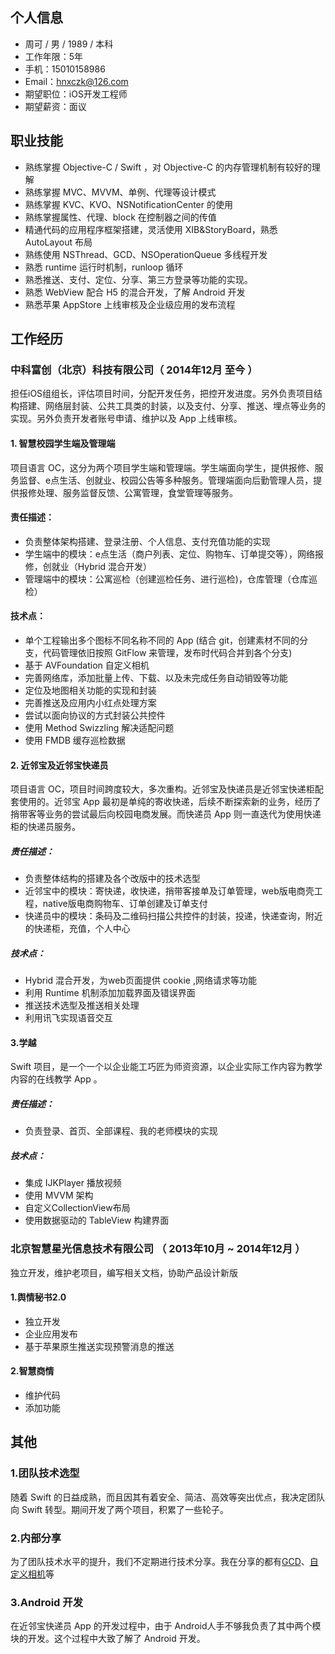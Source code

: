 ## 个人信息

 - 周可 / 男 / 1989 / 本科 
 - 工作年限：5年
 - 手机：15010158986
 - Email：hnxczk@126.com 
 - 期望职位：iOS开发工程师
 - 期望薪资：面议


## 职业技能
- 熟练掌握 Objective-C / Swift ，对 Objective-C 的内存管理机制有较好的理解- 熟练掌握 MVC、MVVM、单例、代理等设计模式- 熟练掌握 KVC、KVO、NSNotificationCenter 的使用- 熟练掌握属性、代理、block 在控制器之间的传值- 精通代码的应用程序框架搭建，灵活使用 XIB&StoryBoard，熟悉 AutoLayout 布局- 熟练使用 NSThread、GCD、NSOperationQueue 多线程开发- 熟悉 runtime 运行时机制，runloop 循环
- 熟悉推送、支付、定位、分享、第三方登录等功能的实现。- 熟悉 WebView 配合 H5 的混合开发，了解 Android 开发- 熟悉苹果 AppStore 上线审核及企业级应用的发布流程
## 工作经历


### 中科富创（北京）科技有限公司（ 2014年12月 至今 ）

担任iOS组组长，评估项目时间，分配开发任务，把控开发进度。另外负责项目结构搭建、网络层封装、公共工具类的封装，以及支付、分享、推送、埋点等业务的实现。另外负责开发者账号申请、维护以及 App 上线审核。

#### 1. 智慧校园学生端及管理端
项目语言 OC，这分为两个项目学生端和管理端。学生端面向学生，提供报修、服务监督、e点生活、创就业、校园公告等多种服务。管理端面向后勤管理人员，提供报修处理、服务监督反馈、公寓管理，食堂管理等服务。

#### 责任描述：
- 负责整体架构搭建、登录注册、个人信息、支付充值功能的实现
- 学生端中的模块：e点生活（商户列表、定位、购物车、订单提交等），网络报修，创就业（Hybrid 混合开发）
- 管理端中的模块：公寓巡检（创建巡检任务、进行巡检)，仓库管理（仓库巡检）

#### 技术点：

- 单个工程输出多个图标不同名称不同的 App (结合 git，创建素材不同的分支，代码管理依旧按照 GitFlow 来管理，发布时代码合并到各个分支)
- 基于 AVFoundation 自定义相机
- 完善网络库，添加批量上传、下载、以及未完成任务自动销毁等功能
- 定位及地图相关功能的实现和封装
- 完善推送及应用内小红点处理方案
- 尝试以面向协议的方式封装公共控件
- 使用 Method Swizzling 解决适配问题
- 使用 FMDB 缓存巡检数据

#### 2. 近邻宝及近邻宝快递员
项目语言 OC，项目时间跨度较大，多次重构。近邻宝及快递员是近邻宝快递柜配套使用的。近邻宝 App 最初是单纯的寄收快递，后续不断探索新的业务，经历了捎带客等业务的尝试最后向校园电商发展。而快递员 App 则一直迭代为使用快递柜的快递员服务。

##### 责任描述：
- 负责整体结构的搭建及各个改版中的技术选型
- 近邻宝中的模块：寄快递，收快递，捎带客接单及订单管理，web版电商壳工程，native版电商购物车、订单创建及订单支付
- 快递员中的模块：条码及二维码扫描公共控件的封装，投递，快递查询，附近的快递柜，充值，个人中心


##### 技术点：

- Hybrid 混合开发，为web页面提供 cookie ,网络请求等功能
- 利用 Runtime 机制添加加载界面及错误界面
- 推送技术选型及推送相关处理
- 利用讯飞实现语音交互


#### 3.学越
Swift 项目，是一个一个以企业能工巧匠为师资资源，以企业实际工作内容为教学内容的在线教学 App 。
##### 责任描述：

- 负责登录、首页、全部课程、我的老师模块的实现

##### 技术点：

- 集成 IJKPlayer 播放视频
- 使用 MVVM 架构
- 自定义CollectionView布局
- 使用数据驱动的 TableView 构建界面


### 北京智慧星光信息技术有限公司 （ 2013年10月 ~ 2014年12月 ）
独立开发，维护老项目，编写相关文档，协助产品设计新版

#### 1.舆情秘书2.0
 
 - 独立开发
 - 企业应用发布
 - 基于苹果原生推送实现预警消息的推送

#### 2.智慧商情

- 维护代码
- 添加功能



## 其他
### 1.团队技术选型
随着 Swift 的日益成熟，而且因其有着安全、简洁、高效等突出优点，我决定团队向 Swift 转型。期间开发了两个项目，积累了一些轮子。

### 2.内部分享
为了团队技术水平的提升，我们不定期进行技术分享。我在分享的都有[GCD](https://www.jianshu.com/p/e237deb6b227)、[自定义相机](https://www.jianshu.com/p/6dc2bf6a9a3e)等

### 3.Android 开发在近邻宝快递员 App 的开发过程中，由于 Android人手不够我负责了其中两个模块的开发。这个过程中大致了解了 Android 开发。

